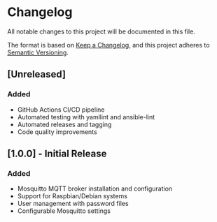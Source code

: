 # Changelog

All notable changes to this project will be documented in this file.

The format is based on [Keep a Changelog](https://keepachangelog.com/en/1.0.0/),
and this project adheres to [Semantic Versioning](https://semver.org/spec/v2.0.0.html).

## [Unreleased]

### Added
- GitHub Actions CI/CD pipeline
- Automated testing with yamllint and ansible-lint
- Automated releases and tagging
- Code quality improvements

## [1.0.0] - Initial Release

### Added
- Mosquitto MQTT broker installation and configuration
- Support for Raspbian/Debian systems
- User management with password files
- Configurable Mosquitto settings